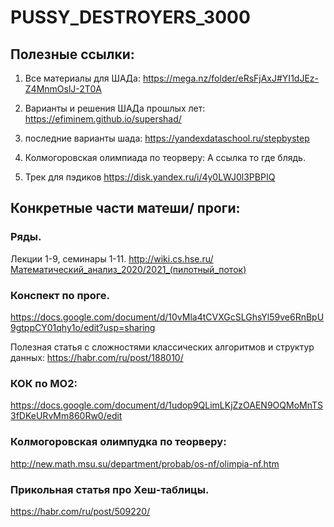 # PUSSY_DESTROYERS_3000

## Полезные ссылки: 

1. Все материалы для ШАДа: https://mega.nz/folder/eRsFjAxJ#YI1dJEz-Z4MnmOslJ-2T0A

2. Варианты и решения ШАДа прошлых лет: https://efiminem.github.io/supershad/

3. последние варианты шада: https://yandexdataschool.ru/stepbystep

4. Колмогоровская олимпиада по теорверу: А ссылка то где блядь. 

5. Трек для пэдиков https://disk.yandex.ru/i/4y0LWJ0l3PBPIQ

## Конкретные части матеши/ проги:

### Ряды.
Лекции 1-9, семинары 1-11. 
http://wiki.cs.hse.ru/Математический_анализ_2020/2021_(пилотный_поток)

### Конспект по проге.
https://docs.google.com/document/d/10vMla4tCVXGcSLGhsYl59ve6RnBpU9gtppCY01qhy1o/edit?usp=sharing

Полезная статья с сложностями классических алгоритмов и структур данных: https://habr.com/ru/post/188010/

### КОК по МО2:
https://docs.google.com/document/d/1udop9QLimLKjZzOAEN9OQMoMnTS3fDKeURvMm860Rw0/edit

### Колмогоровская олимпудка по теорверу:
http://new.math.msu.su/department/probab/os-nf/olimpia-nf.htm

### Прикольная статья про Хеш-таблицы.
https://habr.com/ru/post/509220/
